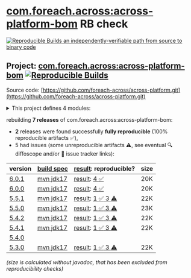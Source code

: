 [com.foreach.across:across-platform-bom](https://central.sonatype.com/artifact/com.foreach.across/across-platform-bom/versions) RB check
=======

[![Reproducible Builds](https://reproducible-builds.org/images/logos/rb.svg) an independently-verifiable path from source to binary code](https://reproducible-builds.org/)

## Project: [com.foreach.across:across-platform-bom](https://central.sonatype.com/artifact/com.foreach.across/across-platform-bom/versions) [![Reproducible Builds](https://img.shields.io/endpoint?url=https://raw.githubusercontent.com/jvm-repo-rebuild/reproducible-central/master/content/com/foreach/across/platform/badge.json)](https://github.com/jvm-repo-rebuild/reproducible-central/blob/master/content/com/foreach/across/platform/README.md)

Source code: [https://github.com/foreach-across/across-platform.git](https://github.com/foreach-across/across-platform.git)

<details><summary>This project defines 4 modules:</summary>

* [com.foreach.across:across-application-parent](https://central.sonatype.com/artifact/com.foreach.across/across-application-parent/overview)
* [com.foreach.across:across-module-parent](https://central.sonatype.com/artifact/com.foreach.across/across-module-parent/overview)
* [com.foreach.across:across-platform-bom](https://central.sonatype.com/artifact/com.foreach.across/across-platform-bom/overview)
* [com.foreach.across:across-platform-dependencies](https://central.sonatype.com/artifact/com.foreach.across/across-platform-dependencies/overview)
</details>

rebuilding **7 releases** of com.foreach.across:across-platform-bom:
- **2** releases were found successfully **fully reproducible** (100% reproducible artifacts :white_check_mark:),
- 5 had issues (some unreproducible artifacts :warning:, see eventual :mag: diffoscope and/or :memo: issue tracker links):

| version | [build spec](/BUILDSPEC.md) | [result](https://reproducible-builds.org/docs/jvm/): reproducible? | size |
| -- | --------- | ------ | -- |
| [6.0.1](https://central.sonatype.com/artifact/com.foreach.across/across-platform-bom/6.0.1/pom) | [mvn jdk17](platform-6.0.1.buildspec) | [result](across-module-parent-6.0.1.buildinfo): [4 :white_check_mark: ](across-module-parent-6.0.1.buildcompare) | 20K |
| [6.0.0](https://central.sonatype.com/artifact/com.foreach.across/across-platform-bom/6.0.0/pom) | [mvn jdk17](platform-6.0.0.buildspec) | [result](across-module-parent-6.0.0.buildinfo): [4 :white_check_mark: ](across-module-parent-6.0.0.buildcompare) | 20K |
| [5.5.1](https://central.sonatype.com/artifact/com.foreach.across/across-platform-bom/5.5.1/pom) | [mvn jdk17](platform-5.5.1.buildspec) | [result](across-module-parent-5.5.1.buildinfo): [1 :white_check_mark:  3 :warning:](across-module-parent-5.5.1.buildcompare) | 22K |
| [5.5.0](https://central.sonatype.com/artifact/com.foreach.across/across-platform-bom/5.5.0/pom) | [mvn jdk17](platform-5.5.0.buildspec) | [result](across-module-parent-5.5.0.buildinfo): [1 :white_check_mark:  3 :warning:](across-module-parent-5.5.0.buildcompare) | 23K |
| [5.4.2](https://central.sonatype.com/artifact/com.foreach.across/across-platform-bom/5.4.2/pom) | [mvn jdk17](platform-5.4.2.buildspec) | [result](across-module-parent-5.4.2.buildinfo): [1 :white_check_mark:  3 :warning:](across-module-parent-5.4.2.buildcompare) | 22K |
| [5.4.1](https://central.sonatype.com/artifact/com.foreach.across/across-platform-bom/5.4.1/pom) | [mvn jdk17](platform-5.4.1.buildspec) | [result](across-module-parent-5.4.1.buildinfo): [1 :white_check_mark:  3 :warning:](across-module-parent-5.4.1.buildcompare) | 22K |
| [5.4.0](https://central.sonatype.com/artifact/com.foreach.across/across-platform-bom/5.4.0/pom) | | | |
| [5.3.0](https://central.sonatype.com/artifact/com.foreach.across/across-platform-bom/5.3.0/pom) | [mvn jdk17](platform-5.3.0.buildspec) | [result](across-module-parent-5.3.0.buildinfo): [1 :white_check_mark:  3 :warning:](across-module-parent-5.3.0.buildcompare) | 22K |

<i>(size is calculated without javadoc, that has been excluded from reproducibility checks)</i>
